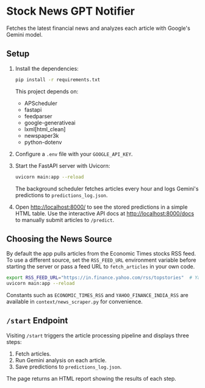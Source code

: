 # Stock News GPT Notifier

Fetches the latest financial news and analyzes each article with Google's Gemini model.

## Setup

1. Install the dependencies:

   ```bash
   pip install -r requirements.txt
   ```

   This project depends on:

   - APScheduler
   - fastapi
   - feedparser
   - google-generativeai
   - lxml[html_clean]
   - newspaper3k
   - python-dotenv

2. Configure a `.env` file with your `GOOGLE_API_KEY`.

3. Start the FastAPI server with Uvicorn:

   ```bash
   uvicorn main:app --reload
   ```

   The background scheduler fetches articles every hour and logs Gemini's
   predictions to `predictions_log.json`.

4. Open [http://localhost:8000/](http://localhost:8000/) to see the stored
   predictions in a simple HTML table.  Use the interactive API docs at
   [http://localhost:8000/docs](http://localhost:8000/docs) to manually submit
   articles to `/predict`.

## Choosing the News Source

By default the app pulls articles from the Economic Times stocks RSS feed. To
use a different source, set the `RSS_FEED_URL` environment variable before
starting the server or pass a feed URL to `fetch_articles` in your own code.

```bash
export RSS_FEED_URL="https://in.finance.yahoo.com/rss/topstories"  # Yahoo Finance
uvicorn main:app --reload
```

Constants such as `ECONOMIC_TIMES_RSS` and `YAHOO_FINANCE_INDIA_RSS` are
available in `context/news_scraper.py` for convenience.


## `/start` Endpoint

Visiting `/start` triggers the article processing pipeline and displays three steps:

1. Fetch articles.
2. Run Gemini analysis on each article.
3. Save predictions to `predictions_log.json`.

The page returns an HTML report showing the results of each step.
